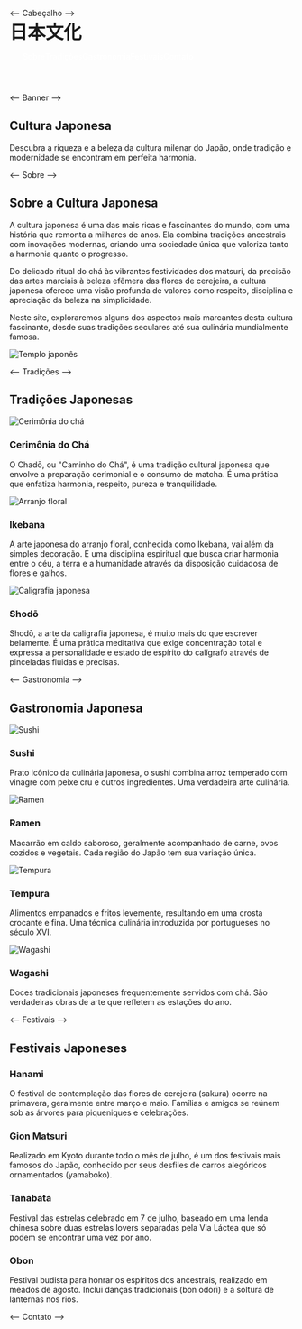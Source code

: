 <!DOCTYPE html>
<html lang="pt-br">
<head>
    <meta charset="UTF-8">
    <meta name="viewport" content="width=device-width, initial-scale=1.0">
    <title>Cultura Japonesa - Tradição e Modernidade</title>
    <style>
    / Estilos gerais /
        * {
            margin: 0;
            padding: 0;
            box-sizing: border-box;
            font-family: 'Segoe UI', Tahoma, Geneva, Verdana, sans-serif;
        }
        
body {
            background-color: #f5f5f5;
            color: #333;
            line-height: 1.6;
        }
        
 .container {
            width: 90%;
            max-width: 1200px;
            margin: 0 auto;
            padding: 0 15px;
        }
                /* Cabeçalho */
        header {
            background-color: #bc002d; /* Vermelho japonês */
            color: white;
            padding: 20px 0;
            box-shadow: 0 2px 10px rgba(0, 0, 0, 0.1);
        }
                .header-content {

display: flex;
            justify-content: space-between;
            align-items: center;
        }
                .logo {
            font-size: 2rem;
            font-weight: bold;
            display: flex;
            align-items: center;
        }
        
.logo span {
            margin-left: 10px;
        }
                nav ul {
            display: flex;
            list-style: none;
        }
        
nav ul li {
            margin-left: 20px;
        }
                nav ul li a {
            color: white;
            text-decoration: none;
            font-weight: 500;
            transition: color 0.3s;
        }
        
 nav ul li a:hover {
            color: #ffd700; /* Dourado */
        }
                /* Banner */
        .banner {
            background: linear-gradient(rgba(0, 0, 0, 0.5), rgba(0, 0, 0, 0.5)), url('https://images.unsplash.com/photo-1528164344705-47542687000d?ixlib=rb-1.2.1&auto=format&fit=crop&w=1350&q=80');
            background-size: cover;
            background-position: center;
            height: 500px;
            display: flex;
            align-items: center;
            justify-content: center;
            text-align: center;
            color: white;
        }
        
.banner-content h1 {
            font-size: 3.5rem;
            margin-bottom: 20px;
            text-shadow: 2px 2px 4px rgba(0, 0, 0, 0.5);
        }
                .banner-content p {
            font-size: 1.2rem;
            max-width: 700px;
            margin: 0 auto;
        }
        
/* Seções */
        section {
            padding: 60px 0;
        }
                .section-title {
            text-align: center;
            margin-bottom: 40px;
            position: relative;
        }
        
.section-title h2 {
            font-size: 2.5rem;
            color: #bc002d;
            display: inline-block;
            padding-bottom: 10px;
        }
                .section-title h2::after {
            content: '';
            position: absolute;
            width: 100px;
            height: 3px;
            background-color: #bc002d;
            bottom: 0;
            left: 50%;
            transform: translateX(-50%);
        }
        
/* Sobre */
        .about-content {
            display: flex;
            align-items: center;
            gap: 40px;
        }
                .about-text {
            flex: 1;
        }
        
.about-image {
            flex: 1;
            border-radius: 10px;
            overflow: hidden;
            box-shadow: 0 5px 15px rgba(0, 0, 0, 0.1);
        }
        
.about-image img {
            width: 100%;
            height: auto;
            display: block;
        }
                /* Tradições */
        .traditions-grid {
            display: grid;
            grid-template-columns: repeat(auto-fit, minmax(300px, 1fr));
            gap: 30px;
        }
        
.tradition-card {
            background-color: white;
            border-radius: 10px;
            overflow: hidden;
            box-shadow: 0 5px 15px rgba(0, 0, 0, 0.1);
            transition: transform 0.3s;
        }
                .tradition-card:hover {
            transform: translateY(-10px);
        }
        
.tradition-image {
            height: 200px;
            overflow: hidden;
        }
                .tradition-image img {
            width: 100%;
            height: 100%;
            object-fit: cover;
            transition: transform 0.5s;
        }
        
.tradition-card:hover .tradition-image img {
            transform: scale(1.1);
        }
                .tradition-content {
            padding: 20px;
        }
        
.tradition-content h3 {
            color: #bc002d;
            margin-bottom: 10px;
        }
                /* Gastronomia */
        .gastronomy {
            background-color: #f9f9f9;
        }
        
.food-grid {
            display: grid;
            grid-template-columns: repeat(auto-fit, minmax(250px, 1fr));
            gap: 30px;
        }
                .food-item {
            text-align: center;
        }
        
.food-image {
            width: 200px;
            height: 200px;
            border-radius: 50%;
            overflow: hidden;
            margin: 0 auto 20px;
            border: 5px solid #bc002d;
        }
                .food-image img {
            width: 100%;
            height: 100%;
            object-fit: cover;
        }
        
.food-item h3 {
            margin-bottom: 10px;
            color: #bc002d;
        }
                /* Festivais */
        .festivals {
            background-color: #fff;
        }
        
.festival-timeline {
            max-width: 800px;
            margin: 0 auto;
            position: relative;
        }
                .festival-timeline::before {
            content: '';
            position: absolute;
            left: 50%;
            top: 0;
            bottom: 0;
            width: 4px;
            background-color: #bc002d;
            transform: translateX(-50%);
        }
        
.festival-item {
            margin-bottom: 40px;
            position: relative;
            width: 50%;
            padding: 20px;
        }
                .festival-item:nth-child(odd) {
            left: 0;
        }
        
.festival-item:nth-child(even) {
            left: 50%;
        }
                .festival-content {
            background-color: white;
            padding: 20px;
            border-radius: 10px;
            box-shadow: 0 5px 15px rgba(0, 0, 0, 0.1);
            position: relative;
        }
        
.festival-content::after {
            content: '';
            position: absolute;
            top: 20px;
            width: 20px;
            height: 20px;
            background-color: white;
            transform: rotate(45deg);
        }
                .festival-item:nth-child(odd) .festival-content::after {
            right: -10px;
        }
        
.festival-item:nth-child(even) .festival-content::after {
            left: -10px;
        }
                .festival-item h3 {
            color: #bc002d;
            margin-bottom: 10px;
        }
        
/* Contato */
        .contact {
            background-color: #f9f9f9;
        }
                .contact-form {
            max-width: 600px;
            margin: 0 auto;
            background-color: white;
            padding: 30px;
            border-radius: 10px;
            box-shadow: 0 5px 15px rgba(0, 0, 0, 0.1);
        }
        
.form-group {
            margin-bottom: 20px;
        }
                .form-group label {
            display: block;
            margin-bottom: 5px;
            font-weight: 500;
        }
        
.form-group input,
        .form-group textarea {
            width: 100%;
            padding: 10px;
            border: 1px solid #ddd;
            border-radius: 5px;
            font-size: 1rem;
        }
                .form-group textarea {
            height: 150px;
            resize: vertical;
        }
        
.btn {
            display: inline-block;
            background-color: #bc002d;
            color: white;
            padding: 12px 30px;
            border: none;
            border-radius: 5px;
            cursor: pointer;
            font-size: 1rem;
            font-weight: 500;
            transition: background-color 0.3s;
        }
                .btn:hover {
            background-color: #a00024;
        }
        
/* Rodapé */
        footer {
            background-color: #333;
            color: white;
            padding: 40px 0 20px;
        }
                .footer-content {
            display: flex;
            justify-content: space-between;
            flex-wrap: wrap;
            margin-bottom: 30px;
        }
        
.footer-section {
            flex: 1;
            min-width: 250px;
            margin-bottom: 20px;
        }
                .footer-section h3 {
            margin-bottom: 20px;
            color: #ffd700;
        }
        
.footer-section ul {
            list-style: none;
        }
                .footer-section ul li {
            margin-bottom: 10px;
        }
        
.footer-section ul li a {
            color: #ddd;
            text-decoration: none;
            transition: color 0.3s;
        }
                .footer-section ul li a:hover {
            color: #ffd700;
        }
        
.social-links {
            display: flex;
            gap: 15px;
        }
                .social-links a {
            color: white;
            font-size: 1.5rem;
            transition: color 0.3s;
        }
        
.social-links a:hover {
            color: #ffd700;
        }
                .copyright {
            text-align: center;
            padding-top: 20px;
            border-top: 1px solid #555;
            font-size: 0.9rem;
            color: #aaa;
        }
        
/* Responsividade */
        @media (max-width: 768px) {
            .header-content {
                flex-direction: column;
                text-align: center;
            }
                        nav ul {
                margin-top: 20px;
                justify-content: center;
            }
            
.banner-content h1 {
                font-size: 2.5rem;
            }
            
 .about-content {
                flex-direction: column;
            }
                        .festival-timeline::before {
                left: 20px;
            }
            
.festival-item {
                width: 100%;
                left: 0 !important;
                padding-left: 50px;
            }
                        .festival-item:nth-child(odd) .festival-content::after,
            .festival-item:nth-child(even) .festival-content::after {
                left: -10px;
                right: auto;
            }
        }
    </style>
</head>
<body>
    <-- Cabeçalho -->
    <header>
        <div class="container">
            <div class="header-content">
                <div class="logo">
                    <span>日本文化</span>
                </div>
                <nav>
                    <ul>
                        <li><a href="#sobre">Sobre</a></li>
                        <li><a href="#tradicoes">Tradições</a></li>
                        <li><a href="#gastronomia">Gastronomia</a></li>
                        <li><a href="#festivais">Festivais</a></li>
                        <li><a href="#contato">Contato</a></li>
                    </ul>
                </nav>
            </div>
        </div>
    </header>

<-- Banner -->
    <section class="banner">
        <div class="container">
            <div class="banner-content">
                <h1>Cultura Japonesa</h1>
                <p>Descubra a riqueza e a beleza da cultura milenar do Japão, onde tradição e modernidade se encontram em perfeita harmonia.</p>
            </div>
        </div>
    </section>

<-- Sobre -->
    <section id="sobre">
        <div class="container">
            <div class="section-title">
                <h2>Sobre a Cultura Japonesa</h2>
            </div>
            <div class="about-content">
                <div class="about-text">
                    <p>A cultura japonesa é uma das mais ricas e fascinantes do mundo, com uma história que remonta a milhares de anos. Ela combina tradições ancestrais com inovações modernas, criando uma sociedade única que valoriza tanto a harmonia quanto o progresso.</p>
                    <p>Do delicado ritual do chá às vibrantes festividades dos matsuri, da precisão das artes marciais à beleza efêmera das flores de cerejeira, a cultura japonesa oferece uma visão profunda de valores como respeito, disciplina e apreciação da beleza na simplicidade.</p>
                    <p>Neste site, exploraremos alguns dos aspectos mais marcantes desta cultura fascinante, desde suas tradições seculares até sua culinária mundialmente famosa.</p>
                </div>
                <div class="about-image">
                    <img src="https://images.unsplash.com/photo-1540959733332-eab4deabeeaf?ixlib=rb-1.2.1&auto=format&fit=crop&w=1350&q=80" alt="Templo japonês">
                </div>
            </div>
        </div>
    </section>

 <-- Tradições -->
    <section id="tradicoes" class="traditions">
        <div class="container">
            <div class="section-title">
                <h2>Tradições Japonesas</h2>
            </div>
            <div class="traditions-grid">
                <div class="tradition-card">
                    <div class="tradition-image">
                        <img src="https://tse3.mm.bing.net/th/id/OIP.BYShDoyIwJ-kk3qV6p8LtQHaE8?rs=1&pid=ImgDetMain&o=7&rm=3" alt="Cerimônia do chá">
                    </div>
                    <div class="tradition-content">
                        <h3>Cerimônia do Chá</h3>
                        <p>O Chadō, ou "Caminho do Chá", é uma tradição cultural japonesa que envolve a preparação cerimonial e o consumo de matcha. É uma prática que enfatiza harmonia, respeito, pureza e tranquilidade.</p>
                    </div>
                </div>
                <div class="tradition-card">
                    <div class="tradition-image">
                        <img src="https://tse2.mm.bing.net/th/id/OIP.8FcytUD4YJO2ZQk20HGGlwHaEo?rs=1&pid=ImgDetMain&o=7&rm=3" alt="Arranjo floral">
                    </div>
                    <div class="tradition-content">
                        <h3>Ikebana</h3>
                        <p>A arte japonesa do arranjo floral, conhecida como Ikebana, vai além da simples decoração. É uma disciplina espiritual que busca criar harmonia entre o céu, a terra e a humanidade através da disposição cuidadosa de flores e galhos.</p>
                    </div>
                </div>
                <div class="tradition-card">
                    <div class="tradition-image">
                        <img src="https://images.unsplash.com/photo-1571019613454-1cb2f99b2d8b?ixlib=rb-1.2.1&auto=format&fit=crop&w=1350&q=80" alt="Caligrafia japonesa">
                    </div>
                    <div class="tradition-content">
                        <h3>Shodō</h3>
                        <p>Shodō, a arte da caligrafia japonesa, é muito mais do que escrever belamente. É uma prática meditativa que exige concentração total e expressa a personalidade e estado de espírito do calígrafo através de pinceladas fluidas e precisas.</p>
                    </div>
                </div>
            </div>
        </div>
    </section>

 <-- Gastronomia -->
    <section id="gastronomia" class="gastronomy">
        <div class="container">
            <div class="section-title">
                <h2>Gastronomia Japonesa</h2>
            </div>
            <div class="food-grid">
                <div class="food-item">
                    <div class="food-image">
                        <img src="https://images.unsplash.com/photo-1579584425555-c3ce17fd4351?ixlib=rb-1.2.1&auto=format&fit=crop&w=800&q=80" alt="Sushi">
                    </div>
                    <h3>Sushi</h3>
                    <p>Prato icônico da culinária japonesa, o sushi combina arroz temperado com vinagre com peixe cru e outros ingredientes. Uma verdadeira arte culinária.</p>
                </div>
                <div class="food-item">
                    <div class="food-image">
                        <img src="https://th.bing.com/th/id/OSK.HEROn8FYbNXQCfnD72lGb3GvqfT05dhAhKynNyZGFYHKh2U?o=7rm=3&rs=1&pid=ImgDetMain&o=7&rm=3" alt="Ramen">
                    </div>
                    <h3>Ramen</h3>
                    <p>Macarrão em caldo saboroso, geralmente acompanhado de carne, ovos cozidos e vegetais. Cada região do Japão tem sua variação única.</p>
                </div>
                <div class="food-item">
                    <div class="food-image">
                        <img src="https://images.unsplash.com/photo-1553621042-f6e147245754?ixlib=rb-1.2.1&auto=format&fit=crop&w=800&q=80" alt="Tempura">
                    </div>
                    <h3>Tempura</h3>
                    <p>Alimentos empanados e fritos levemente, resultando em uma crosta crocante e fina. Uma técnica culinária introduzida por portugueses no século XVI.</p>
                </div>
                <div class="food-item">
                    <div class="food-image">
                        <img src="https://tse3.mm.bing.net/th/id/OIP.Z5cU2-Soa_WfUY_2NUO9wAHaEK?rs=1&pid=ImgDetMain&o=7&rm=3" alt="Wagashi">
                    </div>
                    <h3>Wagashi</h3>
                    <p>Doces tradicionais japoneses frequentemente servidos com chá. São verdadeiras obras de arte que refletem as estações do ano.</p>
                </div>
            </div>
        </div>
    </section>

<-- Festivais -->
    <section id="festivais" class="festivals">
        <div class="container">
            <div class="section-title">
                <h2>Festivais Japoneses</h2>
            </div>
            <div class="festival-timeline">
                <div class="festival-item">
                    <div class="festival-content">
                        <h3>Hanami</h3>
                        <p>O festival de contemplação das flores de cerejeira (sakura) ocorre na primavera, geralmente entre março e maio. Famílias e amigos se reúnem sob as árvores para piqueniques e celebrações.</p>
                    </div>
                </div>
                <div class="festival-item">
                    <div class="festival-content">
                        <h3>Gion Matsuri</h3>
                        <p>Realizado em Kyoto durante todo o mês de julho, é um dos festivais mais famosos do Japão, conhecido por seus desfiles de carros alegóricos ornamentados (yamaboko).</p>
                    </div>
                </div>
                <div class="festival-item">
                    <div class="festival-content">
                        <h3>Tanabata</h3>
                        <p>Festival das estrelas celebrado em 7 de julho, baseado em uma lenda chinesa sobre duas estrelas lovers separadas pela Via Láctea que só podem se encontrar uma vez por ano.</p>
                    </div>
                </div>
                <div class="festival-item">
                    <div class="festival-content">
                        <h3>Obon</h3>
                        <p>Festival budista para honrar os espíritos dos ancestrais, realizado em meados de agosto. Inclui danças tradicionais (bon odori) e a soltura de lanternas nos rios.</p>
                    </div>
                </div>
            </div>
        </div>
    </section>

<-- Contato -->
